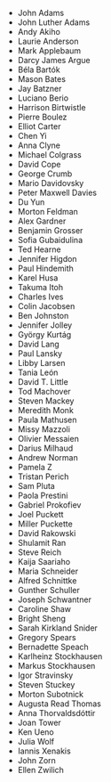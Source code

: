 * John Adams
* John Luther Adams
* Andy Akiho
* Laurie Anderson
* Mark Applebaum
* Darcy James Argue
* Béla Bartók
* Mason Bates
* Jay Batzner
* Luciano Berio
* Harrison Birtwistle
* Pierre Boulez
* Elliot Carter
* Chen Yi
* Anna Clyne
* Michael Colgrass
* David Cope
* George Crumb
* Mario Davidovsky
* Peter Maxwell Davies
* Du Yun
* Morton Feldman
* Alex Gardner
* Benjamin Grosser
* Sofia Gubaidulina
* Ted Hearne
* Jennifer Higdon
* Paul Hindemith
* Karel Husa
* Takuma Itoh
* Charles Ives
* Colin Jacobsen
* Ben Johnston
* Jennifer Jolley
* György Kurtág
* David Lang
* Paul Lansky
* Libby Larsen
* Tania León
* David T. Little
* Tod Machover
* Steven Mackey
* Meredith Monk
* Paula Mathusen
* Missy Mazzoli
* Olivier Messaien
* Darius Milhaud
* Andrew Norman
* Pamela Z
* Tristan Perich
* Sam Pluta
* Paola Prestini
* Gabriel Prokofiev
* Joel Puckett
* Miller Puckette
* David Rakowski
* Shulamit Ran
* Steve Reich
* Kaija Saariaho
* Maria Schneider
* Alfred Schnittke
* Gunther Schuller
* Joseph Schwantner
* Caroline Shaw
* Bright Sheng
* Sarah Kirkland Snider
* Gregory Spears
* Bernadette Speach
* Karlheinz Stockhausen
* Markus Stockhausen
* Igor Stravinsky
* Steven Stuckey
* Morton Subotnick
* Augusta Read Thomas
* Anna Thorvaldsdóttir
* Joan Tower
* Ken Ueno
* Julia Wolf
* Iannis Xenakis
* John Zorn
* Ellen Zwilich

